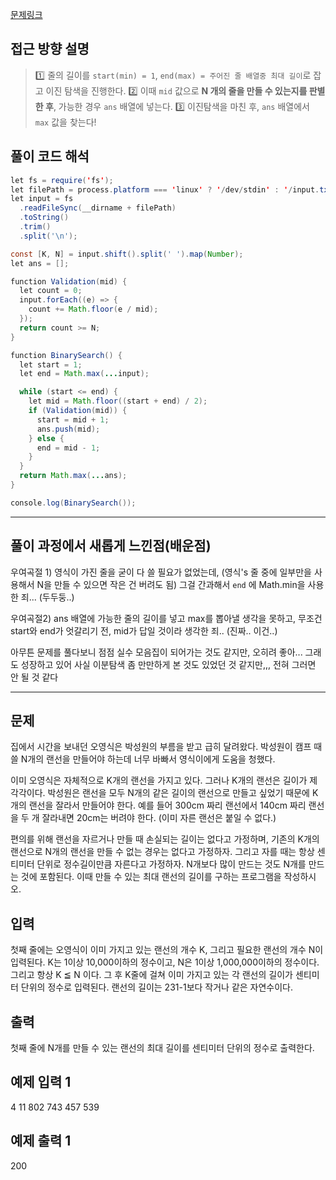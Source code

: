 [문제링크](https://www.acmicpc.net/problem/1654)

## 접근 방향 설명

> 1️⃣ 줄의 길이를 `start(min) = 1`, `end(max) = 주어진 줄 배열중 최대 길이`로 잡고 이진 탐색을 진행한다.
> 2️⃣ 이때 `mid` 값으로 **N 개의 줄을 만들 수 있는지를 판별한 후**, 가능한 경우 `ans` 배열에 넣는다.
> 3️⃣ 이진탐색을 마친 후, `ans` 배열에서 `max` 값을 찾는다! 

## 풀이 코드 해석

```java script
let fs = require('fs');
let filePath = process.platform === 'linux' ? '/dev/stdin' : '/input.txt';
let input = fs
  .readFileSync(__dirname + filePath)
  .toString()
  .trim()
  .split('\n');

const [K, N] = input.shift().split(' ').map(Number);
let ans = [];

function Validation(mid) {
  let count = 0;
  input.forEach((e) => {
    count += Math.floor(e / mid);
  });
  return count >= N;
}

function BinarySearch() {
  let start = 1;
  let end = Math.max(...input);

  while (start <= end) {
    let mid = Math.floor((start + end) / 2);
    if (Validation(mid)) {
      start = mid + 1;
      ans.push(mid);
    } else {
      end = mid - 1;
    }
  }
  return Math.max(...ans);
}

console.log(BinarySearch());
```

---

## 풀이 과정에서 새롭게 느낀점(배운점)

우여곡절 1) 
영식이 가진 줄을 굳이 다 쓸 필요가 없었는데, (영식's 줄 중에 일부만을 사용해서 N을 만들 수 있으면 작은 건 버려도 됨) 그걸 간과해서 `end` 에  Math.min을 사용한 죄... (두두둥..)

우여곡절2) 
ans 배열에 가능한 줄의 길이를 넣고 max를 뽑아낼 생각을 못하고, 무조건 start와 end가 엇갈리기 전, mid가 답일 것이라 생각한 죄.. (진짜.. 이건..)

아무튼 문제를 풀다보니 점점 실수 모음집이 되어가는 것도 같지만, 오히려 좋아... 그래도 성장하고 있어 사실 이분탐색 좀 만만하게 본 것도 있었던 것 같지만,,, 전혀 
그러면 안 될 것 같다

---

## 문제
집에서 시간을 보내던 오영식은 박성원의 부름을 받고 급히 달려왔다. 박성원이 캠프 때 쓸 N개의 랜선을 만들어야 하는데 너무 바빠서 영식이에게 도움을 청했다.

이미 오영식은 자체적으로 K개의 랜선을 가지고 있다. 그러나 K개의 랜선은 길이가 제각각이다. 박성원은 랜선을 모두 N개의 같은 길이의 랜선으로 만들고 싶었기 때문에 K개의 랜선을 잘라서 만들어야 한다. 예를 들어 300cm 짜리 랜선에서 140cm 짜리 랜선을 두 개 잘라내면 20cm는 버려야 한다. (이미 자른 랜선은 붙일 수 없다.)

편의를 위해 랜선을 자르거나 만들 때 손실되는 길이는 없다고 가정하며, 기존의 K개의 랜선으로 N개의 랜선을 만들 수 없는 경우는 없다고 가정하자. 그리고 자를 때는 항상 센티미터 단위로 정수길이만큼 자른다고 가정하자. N개보다 많이 만드는 것도 N개를 만드는 것에 포함된다. 이때 만들 수 있는 최대 랜선의 길이를 구하는 프로그램을 작성하시오.

## 입력
첫째 줄에는 오영식이 이미 가지고 있는 랜선의 개수 K, 그리고 필요한 랜선의 개수 N이 입력된다. K는 1이상 10,000이하의 정수이고, N은 1이상 1,000,000이하의 정수이다. 그리고 항상 K ≦ N 이다. 그 후 K줄에 걸쳐 이미 가지고 있는 각 랜선의 길이가 센티미터 단위의 정수로 입력된다. 랜선의 길이는 231-1보다 작거나 같은 자연수이다.

## 출력
첫째 줄에 N개를 만들 수 있는 랜선의 최대 길이를 센티미터 단위의 정수로 출력한다.

## 예제 입력 1 
4 11
802
743
457
539

## 예제 출력 1 
200